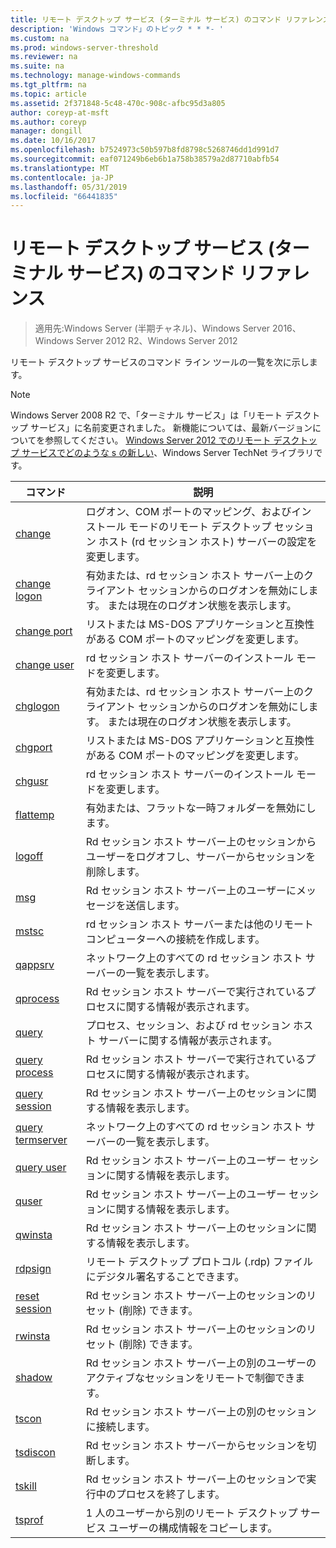 ```yaml
---
title: リモート デスクトップ サービス (ターミナル サービス) のコマンド リファレンス
description: 'Windows コマンド」のトピック * * *- '
ms.custom: na
ms.prod: windows-server-threshold
ms.reviewer: na
ms.suite: na
ms.technology: manage-windows-commands
ms.tgt_pltfrm: na
ms.topic: article
ms.assetid: 2f371848-5c48-470c-908c-afbc95d3a805
author: coreyp-at-msft
ms.author: coreyp
manager: dongill
ms.date: 10/16/2017
ms.openlocfilehash: b7524973c50b597b8fd8798c5268746dd1d991d7
ms.sourcegitcommit: eaf071249b6eb6b1a758b38579a2d87710abfb54
ms.translationtype: MT
ms.contentlocale: ja-JP
ms.lasthandoff: 05/31/2019
ms.locfileid: "66441835"
---
```

# <a name="remote-desktop-services-terminal-services-command-reference"></a>リモート デスクトップ サービス (ターミナル サービス) のコマンド リファレンス

>適用先:Windows Server (半期チャネル)、Windows Server 2016、Windows Server 2012 R2、Windows Server 2012

リモート デスクトップ サービスのコマンド ライン ツールの一覧を次に示します。
> [!NOTE]
> Windows Server 2008 R2 で、「ターミナル サービス」は「リモート デスクトップ サービス」に名前変更されました。 新機能については、最新バージョンについてを参照してください。 [Windows Server 2012 でのリモート デスクトップ サービスでどのような s の新しい](https://technet.microsoft.com/library/hh831527)、Windows Server TechNet ライブラリです。
> 
> |                 コマンド                 |                                                      説明                                                       |
> |-----------------------------------------|------------------------------------------------------------------------------------------------------------------------|
> |           [change](change.md)           | ログオン、COM ポートのマッピング、およびインストール モードのリモート デスクトップ セッション ホスト (rd セッション ホスト) サーバーの設定を変更します。 |
> |     [change logon](change-logon.md)     |    有効または、rd セッション ホスト サーバー上のクライアント セッションからのログオンを無効にします。 または現在のログオン状態を表示します。     |
> |      [change port](change-port.md)      |                   リストまたは MS-DOS アプリケーションと互換性がある COM ポートのマッピングを変更します。                    |
> |      [change user](change-user.md)      |                                rd セッション ホスト サーバーのインストール モードを変更します。                                |
> |         [chglogon](chglogon.md)         |    有効または、rd セッション ホスト サーバー上のクライアント セッションからのログオンを無効にします。 または現在のログオン状態を表示します。     |
> |          [chgport](chgport.md)          |                   リストまたは MS-DOS アプリケーションと互換性がある COM ポートのマッピングを変更します。                    |
> |           [chgusr](chgusr.md)           |                                rd セッション ホスト サーバーのインストール モードを変更します。                                |
> |         [flattemp](flattemp.md)         |                                      有効または、フラットな一時フォルダーを無効にします。                                       |
> |           [logoff](logoff.md)           |          Rd セッション ホスト サーバー上のセッションからユーザーをログオフし、サーバーからセッションを削除します。          |
> |              [msg](msg.md)              |                                Rd セッション ホスト サーバー上のユーザーにメッセージを送信します。                                 |
> |            [mstsc](mstsc.md)            |                       rd セッション ホスト サーバーまたは他のリモート コンピューターへの接続を作成します。                        |
> |          [qappsrv](qappsrv.md)          |                             ネットワーク上のすべての rd セッション ホスト サーバーの一覧を表示します。                             |
> |         [qprocess](qprocess.md)         |                  Rd セッション ホスト サーバーで実行されているプロセスに関する情報が表示されます。                   |
> |            [query](query.md)            |                      プロセス、セッション、および rd セッション ホスト サーバーに関する情報が表示されます。                      |
> |    [query process](query-process.md)    |                  Rd セッション ホスト サーバーで実行されているプロセスに関する情報が表示されます。                   |
> |    [query session](query-session.md)    |                           Rd セッション ホスト サーバー上のセッションに関する情報を表示します。                            |
> | [query termserver](query-termserver.md) |                             ネットワーク上のすべての rd セッション ホスト サーバーの一覧を表示します。                             |
> |       [query user](query-user.md)       |                         Rd セッション ホスト サーバー上のユーザー セッションに関する情報を表示します。                         |
> |            [quser](quser.md)            |                         Rd セッション ホスト サーバー上のユーザー セッションに関する情報を表示します。                         |
> |          [qwinsta](qwinsta.md)          |                           Rd セッション ホスト サーバー上のセッションに関する情報を表示します。                            |
> |          [rdpsign](rdpsign.md)          |                          リモート デスクトップ プロトコル (.rdp) ファイルにデジタル署名することできます。                          |
> |    [reset session](reset-session.md)    |                         Rd セッション ホスト サーバー上のセッションのリセット (削除) できます。                          |
> |          [rwinsta](rwinsta.md)          |                         Rd セッション ホスト サーバー上のセッションのリセット (削除) できます。                          |
> |           [shadow](shadow.md)           |            Rd セッション ホスト サーバー上の別のユーザーのアクティブなセッションをリモートで制御できます。             |
> |            [tscon](tscon.md)            |                               Rd セッション ホスト サーバー上の別のセッションに接続します。                                |
> |         [tsdiscon](tsdiscon.md)         |                                 Rd セッション ホスト サーバーからセッションを切断します。                                  |
> |           [tskill](tskill.md)           |                           Rd セッション ホスト サーバー上のセッションで実行中のプロセスを終了します。                            |
> |           [tsprof](tsprof.md)           |              1 人のユーザーから別のリモート デスクトップ サービス ユーザーの構成情報をコピーします。               |
